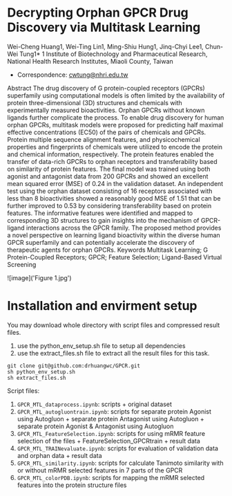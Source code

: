 # Decrypting Orphan GPCR Drug Discovery via Multitask Learning
Wei-Cheng Huang1, Wei-Ting Lin1, Ming-Shiu Hung1, Jinq-Chyi Lee1, Chun-Wei Tung1*
1 Institute of Biotechnology and Pharmaceutical Research, National Health Research Institutes, Miaoli County, Taiwan
* Correspondence: cwtung@nhri.edu.tw 

Abstract
The drug discovery of G protein-coupled receptors (GPCRs) superfamily using computational models is often limited by the availability of protein three-dimensional (3D) structures and chemicals with experimentally measured bioactivities. Orphan GPCRs without known ligands further complicate the process. To enable drug discovery for human orphan GPCRs, multitask models were proposed for predicting half maximal effective concentrations (EC50) of the pairs of chemicals and GPCRs. Protein multiple sequence alignment features, and physicochemical properties and fingerprints of chemicals were utilized to encode the protein and chemical information, respectively. The protein features enabled the transfer of data-rich GPCRs to orphan receptors and transferability based on similarity of protein features. The final model was trained using both agonist and antagonist data from 200 GPCRs and showed an excellent mean squared error (MSE) of 0.24 in the validation dataset. An independent test using the orphan dataset consisting of 16 receptors associated with less than 8 bioactivities showed a reasonably good MSE of 1.51 that can be further improved to 0.53 by considering transferability based on protein features. The informative features were identified and mapped to corresponding 3D structures to gain insights into the mechanism of GPCR-ligand interactions across the GPCR family. The proposed method provides a novel perspective on learning ligand bioactivity within the diverse human GPCR superfamily and can potentially accelerate the discovery of therapeutic agents for orphan GPCRs.
Keywords
Multitask Learning; G Protein-Coupled Receptors; GPCR; Feature Selection; Ligand-Based Virtual Screening 

![image]('Figure 1.jpg')



# Installation and envirment setup
You may download whole directory with script files and compressed result files.

1. use the python_env_setup.sh file to setup all dependencies
2. use the extract_files.sh file to extract all the result files for this task.

```
git clone git@github.com:drhuangwc/GPCR.git
sh python_env_setup.sh
sh extract_files.sh
```

Script files:
1. `GPCR_MTL_dataprocess.ipynb`: scripts + original dataset
2. `GPCR_MTL_autogluontrain.ipynb`: scripts for separate protein Agonist using Autogluon + separate protein Antagonist using Autogluon + separate protein Agonist & Antagonist using Autogluon
3. `GPCR_MTL_FeatureSelection.ipynb`: scripts for using mRMR feature selection of the files + FeatureSelection_GPCRtrain + result data
4. `GPCR_MTL_TRAINevaluate.ipynb`: scripts for evaluation of validation data and orphan data + result data
5. `GPCR_MTL_similarity.ipynb`: scripts for calculate Tanimoto similarity with or without mRMR selected features in 7 parts of the GPCR
6. `GPCR_MTL_colorPDB.ipynb`: scripts for mapping the mRMR selected features into the protein structure files

